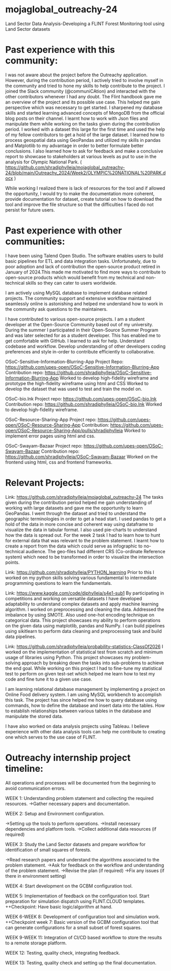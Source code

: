 # mojaglobal_outreachy-24
Land Sector Data Analysis-Developing a FLINT Forest Monitoring tool using Land Sector datasets


  # Past experience with this community:
I was not aware about the project before the Outreachy application. However, during the contribution period, I actively tried to involve myself in the community and tried to hone my skills to help contribute to the project. I joined the Slack community (@communiCAtion) and interacted with the other contributors whenever I had any doubt. The Flint handbook gave me an overview of the project and its possible use case. This helped me gain perspective which was necessary to get started.
I sharpened my database skills and started learning advanced concepts of MongoDB from the official blog posts on their channel.
I learnt how to work with Json files and manipulate them while working on the tasks given during the contribution period.
I worked with a dataset this large for the first time and used the help of my fellow contributors to get a hold of the large dataset. I learned how to process geospatial data using GeoPandas and utilized my skills in pandas and Matplotlib to my advantage in order to better formulate better conclusions.
I also learned how to ask for feedback and make a conclusive report to showcase to stakeholders at various levels as put to use in the analysis for Olympic National Park. ( https://github.com/shradiphylleia/mojaglobal_outreachy-24/blob/main/Outreachy_2024/Week2/OLYMPIC%20NATIONAL%20PARK.docx )

While working I realized there is lack of resources for the tool and if allowed the opportunity, I would try to make the documentation more coherent, provide documentation for dataset, create tutorial on how to download the tool and improve the file structure so that the difficulties I faced do not persist for future users.


  # Past experience with other communities:
I have been using Talend Open Studio. The software enables users to build basic pipelines for ETL and data integration tasks. Unfortunately, due to poor adoption and lack of contribution the open-source product retired in January of 2024.This made me motivated to find more ways to contribute to open-source products which would benefit from my technical and non-technical skills so they can cater to users worldwide.

I am actively using MySQL database to implement database related projects. The community support and extensive workflow maintained seamlessly online is astonishing and helped me understand how to work in the community ask questions to the maintainers.

I have contributed to various open-source projects. I am a student developer at the Open-Source Community based out of my university. During the summer I participated in their Open-Source Summer Program and was later selected for as a student developer. This has enabled me to get comfortable with GitHub. I learned to ask for help. Understand codebase and workflow. Develop understanding of other developers coding preferences and style in-order to contribute efficiently to collaborative.

OSoC-Sensitive-Information-Blurring-App
Project Repo: https://github.com/upes-open/OSoC-Sensitive-Information-Blurring-App
Contribution repo: https://github.com/shradiphylleia/OSoC-Sensitive-Information-Blurring-App
Worked to develop high-fidelity wireframe and prototype the high-fidelity wireframe using html and CSS
Worked to develop the dataset that was used to test and train the model on.

OSoC-bio.lnk
Project repo: https://github.com/upes-open/OSoC-bio.lnk
Contribution repo: https://github.com/shradiphylleia/OSoC-bio.lnk
Worked to develop high-fidelity wireframe.

OSoC-Resource-Sharing-App
Project repo:  https://github.com/upes-open/OSoC-Resource-Sharing-App
Contribution: https://github.com/upes-open/OSoC-Resource-Sharing-App/pulls/shradiphylleia
Worked to implement error pages using html and css.

OSoC-Swayam-Bazaar
Project repo: https://github.com/upes-open/OSoC-Swayam-Bazaar
Contribution repo: https://github.com/shradiphylleia/OSoC-Swayam-Bazaar
Worked on the frontend using html, css and frontend frameworks.

  # Relevant Projects:
Link: https://github.com/shradiphylleia/mojaglobal_outreachy-24
The tasks given during the contribution period helped me gain understanding of working with large datasets and gave me the opportunity to learn GeoPandas. I went through the dataset and tried to understand the geographic terminologies in order to get a head start. I used pandas to get a hold of the data in more concise and coherent way using dataframe to visualize the data in tabular format. I also used pie-charts to understand how the data is spread out. For the week 2 task I had to learn how to hunt for external data that was relevant to the problem statement. I learnt how to create a report from the data which could serve as infographic to no-technical audience. 
The geo-files had different CRS (Co-ordinate Reference system) which need to be transformed in order to visualize the intersection points.

Link: https://github.com/shradiphylleia/PYTHON_learning
Prior to this I worked on my python skills solving various fundamental to intermediate programming questions to learn the fundamentals.

Link: https://www.kaggle.com/code/diphylleia/s4e1-sub1
By participating in competitions and working on versatile datasets I have developed adaptability to understand complex datasets and apply machine learning algorithm. I worked on preprocessing and cleaning the data. Addressed the imbalance by using SMOTE. Also used one-hot encoding technique on categorical data. This project showcases my ability to perform operations on the given data using matplotlib, pandas and NumPy. I can build pipelines using sikitlearn to perform data cleaning and preprocessing task and build data pipelines.

Link: https://github.com/shradiphylleia/probability-statistics-ClassOf2026
I worked on the implementation of statistical test from scratch and minimum usage of libraries using Python. This project showcases my problem-solving approach by breaking down the tasks into sub-problems to achieve the end goal. While working on this project I had to fine-tune my statistical test to perform on given test-set which helped me learn how to test my code and fine tune it to a given use case.

I am learning relational database management by implementing a project on Online Food delivery system. I am using MySQL workbench to accomplish this task. The project has since helped me how to query database using commands, how to define the database and insert data into the tables. How to establish relationships between various tables in the database and manipulate the stored data. 

I have also worked on data analysis projects using Tableau. I believe experience with other data analysis tools can help me contribute to creating one which serves to the use case of FLINT.


  # Outreachy internship project timeline:
All operations and processes will be documented from the beginning to avoid communication errors.

WEEK 1: Understanding problem statement and collecting the required resources.
->Gather necessary papers and documentation.

WEEK 2: Setup and Environment configuration.  

->Setting up the tools to perform operations.
->Install necessary dependencies and platform tools.
->Collect additional data resources (if required)

WEEK 3: Study the Land Sector datasets and prepare workflow for identification of small squares of forests.

->Read research papers and understand the algorithms associated to the problem statement.
->Ask for feedback on the workflow and understanding of the problem statement.
->Revise the plan (if required)
->Fix any issues (if there in environment setting)

WEEK 4: Start development on the GCBM configuration tool.

WEEK 5: Implementation of feedback on the configuration tool.
Start preparation for simulation dispatch using FLINT.CLOUD templates.
++Checkpoint: Have basic logic/algorithm at hand.

WEEK 6-WEEK 8: Development of configuration tool and simulation work.
++Checkpoint week 7: Basic version of the GCBM configuration tool that can generate configurations for a small subset of forest squares.

WEEK 9-WEEK 11: Integration of CI/CD based workflow to store the results to a remote storage platform.

WEEK 12: Testing, quality check, integrating feedback.

WEEK 13: Testing, quality check and setting up the final documentation.
